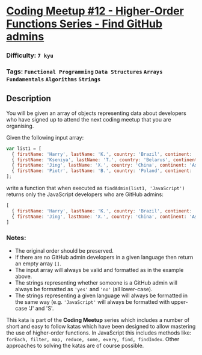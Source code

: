 # [Coding Meetup #12 - Higher-Order Functions Series - Find GitHub admins](https://www.codewars.com/kata/582dace555a1f4d859000058)

### Difficulty: `7 kyu`

### Tags: `Functional Programming` `Data Structures` `Arrays` `Fundamentals` `Algorithms` `Strings`

## Description

You will be given an array of objects representing data about developers who have signed up to attend the next coding meetup that you are organising.

Given the following input array:

```js
var list1 = [
  { firstName: 'Harry', lastName: 'K.', country: 'Brazil', continent: 'Americas', age: 22, language: 'JavaScript', githubAdmin: 'yes' },
  { firstName: 'Kseniya', lastName: 'T.', country: 'Belarus', continent: 'Europe', age: 49, language: 'Ruby', githubAdmin: 'no' },
  { firstName: 'Jing', lastName: 'X.', country: 'China', continent: 'Asia', age: 34, language: 'JavaScript', githubAdmin: 'yes' },
  { firstName: 'Piotr', lastName: 'B.', country: 'Poland', continent: 'Europe', age: 128, language: 'JavaScript', githubAdmin: 'no' }
];
```

write a function that when executed as `findAdmin(list1, 'JavaScript')` returns only the JavaScript developers who are GitHub admins:

```js
[
  { firstName: 'Harry', lastName: 'K.', country: 'Brazil', continent: 'Americas', age: 22, language: 'JavaScript', githubAdmin: 'yes' },
  { firstName: 'Jing', lastName: 'X.', country: 'China', continent: 'Asia', age: 34, language: 'JavaScript', githubAdmin: 'yes' }
]
```

### Notes:

- The original order should be preserved.
- If there are no GitHub admin developers in a given language then return an empty array `[]`.
- The input array will always be valid and formatted as in the example above.
- The strings representing whether someone is a GitHub admin will always be formatted as `'yes'` and `'no'` (all lower-case).
- The strings representing a given language will always be formatted in the same way (e.g. `'JavaScript'` will always be formatted with upper-case 'J' and 'S'.


This kata is part of the **Coding Meetup** series which includes a number of short and easy to follow katas which have been designed to allow mastering the use of higher-order functions. In JavaScript this includes methods like: `forEach, filter, map, reduce, some, every, find, findIndex`. Other approaches to solving the katas are of course possible.